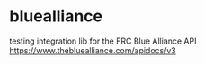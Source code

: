 # bluealliance
testing integration lib for the FRC Blue Alliance API https://www.thebluealliance.com/apidocs/v3
